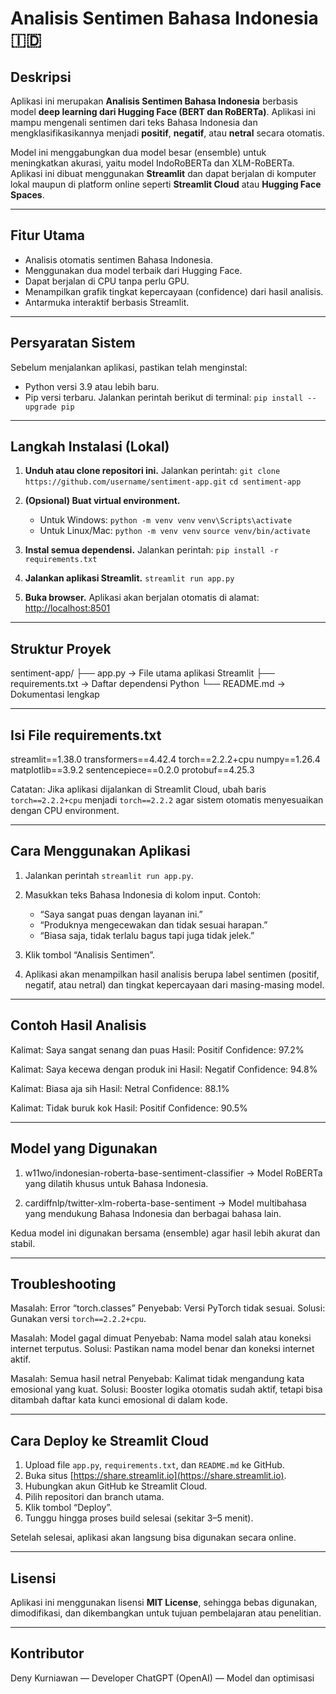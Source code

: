 # Analisis Sentimen Bahasa Indonesia 🇮🇩

## Deskripsi

Aplikasi ini merupakan **Analisis Sentimen Bahasa Indonesia** berbasis model **deep learning dari Hugging Face (BERT dan RoBERTa)**.
Aplikasi ini mampu mengenali sentimen dari teks Bahasa Indonesia dan mengklasifikasikannya menjadi **positif**, **negatif**, atau **netral** secara otomatis.

Model ini menggabungkan dua model besar (ensemble) untuk meningkatkan akurasi, yaitu model IndoRoBERTa dan XLM-RoBERTa.
Aplikasi ini dibuat menggunakan **Streamlit** dan dapat berjalan di komputer lokal maupun di platform online seperti **Streamlit Cloud** atau **Hugging Face Spaces**.

---

## Fitur Utama

* Analisis otomatis sentimen Bahasa Indonesia.
* Menggunakan dua model terbaik dari Hugging Face.
* Dapat berjalan di CPU tanpa perlu GPU.
* Menampilkan grafik tingkat kepercayaan (confidence) dari hasil analisis.
* Antarmuka interaktif berbasis Streamlit.

---

## Persyaratan Sistem

Sebelum menjalankan aplikasi, pastikan telah menginstal:

* Python versi 3.9 atau lebih baru.
* Pip versi terbaru.
  Jalankan perintah berikut di terminal:
  `pip install --upgrade pip`

---

## Langkah Instalasi (Lokal)

1. **Unduh atau clone repositori ini.**
   Jalankan perintah:
   `git clone https://github.com/username/sentiment-app.git`
   `cd sentiment-app`

2. **(Opsional) Buat virtual environment.**

   * Untuk Windows:
     `python -m venv venv`
     `venv\Scripts\activate`
   * Untuk Linux/Mac:
     `python -m venv venv`
     `source venv/bin/activate`

3. **Instal semua dependensi.**
   Jalankan perintah:
   `pip install -r requirements.txt`

4. **Jalankan aplikasi Streamlit.**
   `streamlit run app.py`

5. **Buka browser.**
   Aplikasi akan berjalan otomatis di alamat:
   [http://localhost:8501](http://localhost:8501)

---

## Struktur Proyek

sentiment-app/
├── app.py → File utama aplikasi Streamlit
├── requirements.txt → Daftar dependensi Python
└── README.md → Dokumentasi lengkap

---

## Isi File requirements.txt

streamlit==1.38.0
transformers==4.42.4
torch==2.2.2+cpu
numpy==1.26.4
matplotlib==3.9.2
sentencepiece==0.2.0
protobuf==4.25.3

Catatan:
Jika aplikasi dijalankan di Streamlit Cloud, ubah baris `torch==2.2.2+cpu` menjadi `torch==2.2.2` agar sistem otomatis menyesuaikan dengan CPU environment.

---

## Cara Menggunakan Aplikasi

1. Jalankan perintah `streamlit run app.py`.
2. Masukkan teks Bahasa Indonesia di kolom input.
   Contoh:

   * “Saya sangat puas dengan layanan ini.”
   * “Produknya mengecewakan dan tidak sesuai harapan.”
   * “Biasa saja, tidak terlalu bagus tapi juga tidak jelek.”
3. Klik tombol “Analisis Sentimen”.
4. Aplikasi akan menampilkan hasil analisis berupa label sentimen (positif, negatif, atau netral) dan tingkat kepercayaan dari masing-masing model.

---

## Contoh Hasil Analisis

Kalimat: Saya sangat senang dan puas
Hasil: Positif
Confidence: 97.2%

Kalimat: Saya kecewa dengan produk ini
Hasil: Negatif
Confidence: 94.8%

Kalimat: Biasa aja sih
Hasil: Netral
Confidence: 88.1%

Kalimat: Tidak buruk kok
Hasil: Positif
Confidence: 90.5%

---

## Model yang Digunakan

1. w11wo/indonesian-roberta-base-sentiment-classifier
   → Model RoBERTa yang dilatih khusus untuk Bahasa Indonesia.

2. cardiffnlp/twitter-xlm-roberta-base-sentiment
   → Model multibahasa yang mendukung Bahasa Indonesia dan berbagai bahasa lain.

Kedua model ini digunakan bersama (ensemble) agar hasil lebih akurat dan stabil.

---

## Troubleshooting

Masalah: Error “torch.classes”
Penyebab: Versi PyTorch tidak sesuai.
Solusi: Gunakan versi `torch==2.2.2+cpu`.

Masalah: Model gagal dimuat
Penyebab: Nama model salah atau koneksi internet terputus.
Solusi: Pastikan nama model benar dan koneksi internet aktif.

Masalah: Semua hasil netral
Penyebab: Kalimat tidak mengandung kata emosional yang kuat.
Solusi: Booster logika otomatis sudah aktif, tetapi bisa ditambah daftar kata kunci emosional di dalam kode.

---

## Cara Deploy ke Streamlit Cloud

1. Upload file `app.py`, `requirements.txt`, dan `README.md` ke GitHub.
2. Buka situs [https://share.streamlit.io](https://share.streamlit.io).
3. Hubungkan akun GitHub ke Streamlit Cloud.
4. Pilih repositori dan branch utama.
5. Klik tombol “Deploy”.
6. Tunggu hingga proses build selesai (sekitar 3–5 menit).

Setelah selesai, aplikasi akan langsung bisa digunakan secara online.

---

## Lisensi

Aplikasi ini menggunakan lisensi **MIT License**, sehingga bebas digunakan, dimodifikasi, dan dikembangkan untuk tujuan pembelajaran atau penelitian.

---

## Kontributor

Deny Kurniawan — Developer
ChatGPT (OpenAI) — Model dan optimisasi

